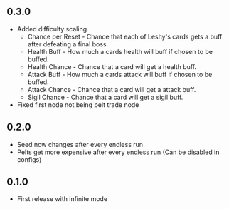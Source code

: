 ## 0.3.0
- Added difficulty scaling
  - Chance per Reset - Chance that each of Leshy's cards gets a buff after defeating a final boss.
  - Health Buff - How much a cards health will buff if chosen to be buffed.
  - Health Chance - Chance that a card will get a health buff.
  - Attack Buff - How much a cards attack will buff if chosen to be buffed.
  - Attack Chance - Chance that a card will get a attack buff.
  - Sigil Chance - Chance that a card will get a sigil buff.
- Fixed first node not being pelt trade node

## 0.2.0
- Seed now changes after every endless run
- Pelts get more expensive after every endless run (Can be disabled in configs)

## 0.1.0
- First release with infinite mode